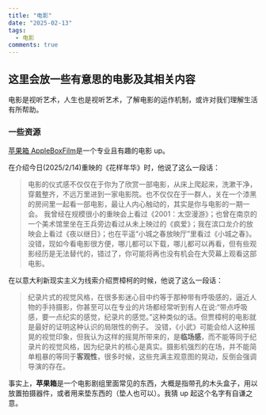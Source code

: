 ```yaml
---
title: "电影"
date: "2025-02-13"
tags:
  - 电影
comments: true
---
```


## **这里会放一些有意思的电影及其相关内容**

电影是视听艺术，人生也是视听艺术，了解电影的运作机制，或许对我们理解生活有所帮助。

### 一些资源

[苹果箱 AppleBoxFilm](https://space.bilibili.com/23621427?spm_id_from=333.337.search-card.all.click)是一个专业且有趣的电影 up。

在介绍今日(2025/2/14)重映的《花样年华》时，他说了这么一段话：

> 电影的仪式感不仅仅在于你为了欣赏一部电影，从床上爬起来，洗漱干净，穿戴整齐，不远万里进到一家电影院。也不仅仅在于一群人，关在一个漆黑的房间里一起看一部电影，最让人内心触动的，其实是你与电影的一期一会。
> 我曾经在规模很小的重映会上看过《2001：太空漫游》；也曾在南京的一个美术馆里坐在王兵旁边看过从未上映过的《疯爱》；我在滨口龙介的放映会上看过《夜以继日》；也在平遥“小城之春放映厅”里看过《小城之春》。
> 没错，现如今看电影很方便，哪儿都可以下载，哪儿都可以再看，但有些观影经历是无法替代的，错过了，你可能将再也没有机会在大荧幕上观看这部电影。

在以意大利新现实主义为线索介绍贾樟柯的时候，他说了这么一段话：

> 纪录片式的视觉风格，在很多影迷心目中约等于那种带有呼吸感的，逼近人物的手持摄影，你甚至可以在专业的片场都经常听到有人在说:“带点呼吸感，要一点纪实的感觉，纪录片的感觉。”这种类似的话。但贾樟柯的电影就是最好的证明这种认识的局限性的例子。
> 没错，《小武》可能会给人这种摇晃的视觉印象，但我认为这样的摇晃所带来的，是**临场感**，而不能等同于纪录片的视觉风格，因为纪录片的核心是真实。摄影机强烈的在场，并不能简单粗暴的等同于**客观性**，很多时候，这些充满主观意图的晃动，反倒会强调导演的存在。

事实上，**苹果箱**是一个电影剧组里面常见的东西，大概是指带孔的木头盒子，用以放置拍摄器件，或者用来垫东西的（垫人也可以）。我猜 up 起这个名字有自谦之意。
